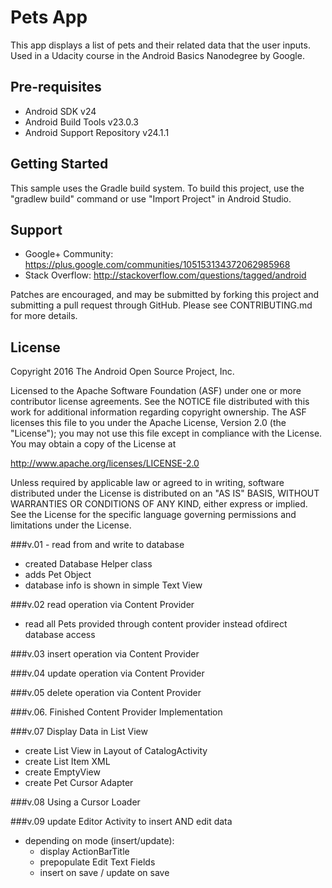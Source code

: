 Pets App
===================================

This app displays a list of pets and their related data that the user inputs.
Used in a Udacity course in the Android Basics Nanodegree by Google.

Pre-requisites
--------------

- Android SDK v24
- Android Build Tools v23.0.3
- Android Support Repository v24.1.1

Getting Started
---------------

This sample uses the Gradle build system. To build this project, use the
"gradlew build" command or use "Import Project" in Android Studio.

Support
-------

- Google+ Community: https://plus.google.com/communities/105153134372062985968
- Stack Overflow: http://stackoverflow.com/questions/tagged/android

Patches are encouraged, and may be submitted by forking this project and
submitting a pull request through GitHub. Please see CONTRIBUTING.md for more details.

License
-------

Copyright 2016 The Android Open Source Project, Inc.

Licensed to the Apache Software Foundation (ASF) under one or more contributor
license agreements.  See the NOTICE file distributed with this work for
additional information regarding copyright ownership.  The ASF licenses this
file to you under the Apache License, Version 2.0 (the "License"); you may not
use this file except in compliance with the License.  You may obtain a copy of
the License at

http://www.apache.org/licenses/LICENSE-2.0

Unless required by applicable law or agreed to in writing, software
distributed under the License is distributed on an "AS IS" BASIS, WITHOUT
WARRANTIES OR CONDITIONS OF ANY KIND, either express or implied.  See the
License for the specific language governing permissions and limitations under
the License.


###v.01 - read from and write to database
* created Database Helper class
* adds Pet Object
* database info is shown in simple Text View

###v.02 read operation via Content Provider
* read all Pets provided through content provider instead ofdirect database access

###v.03 insert operation via Content Provider

###v.04 update operation via Content Provider

###v.05 delete operation via Content Provider

###v.06. Finished Content Provider Implementation

###v.07 Display Data in  List View
* create List View in Layout of CatalogActivity
* create List Item XML
* create EmptyView
* create Pet Cursor Adapter

###v.08 Using a Cursor Loader

###v.09 update Editor Activity to insert AND edit data
* depending on mode (insert/update):
  * display ActionBarTitle
  * prepopulate Edit Text Fields
  * insert on save / update on save






